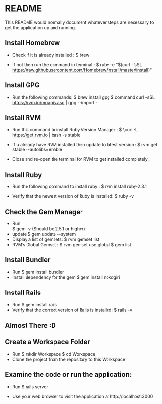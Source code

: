 # README

This README would normally document whatever steps are necessary to get the
application up and running.

## Install Homebrew

* Check if it is already installed :
    $ brew

* If not then run the command in terminal :
    $ ruby -e "$(curl -fsSL https://raw.githubusercontent.com/Homebrew/install/master/install)"

## Install GPG

* Run the following commands:
    $ brew install gpg
    $ command curl -sSL https://rvm.io/mpapis.asc | gpg --import -

## Install RVM

* Run this command to install Ruby Version Manager :
    $ \curl -L https://get.rvm.io | bash -s stable

* If u already have RVM installed then update to latest version :
    $ rvm get stable --autolibs=enable

* Close and re-open the terminal for RVM to get installed completely.

## Install Ruby

* Run the following command to install ruby :
    $ rvm install ruby-2.3.1

* Verify that the newest version of Ruby is installed:
    $ ruby -v

## Check the Gem Manager

* Run  
    $ gem -v (Should be 2.5.1 or higher)
* update
    $ gem update --system
* Display a list of gemsets:
    $ rvm gemset list
* RVM’s Global Gemset :
    $ rvm gemset use global
    $ gem list

## Install Bundler

* Run
    $ gem install bundler
* Install dependency for the gem
    $ gem install nokogiri

## Install Rails

* Run
    $ gem install rails
* Verify that the correct version of Rails is installed:
    $ rails -v

## Almost There  :D

## Create a Workspace Folder

* Run
    $ mkdir Workspace
    $ cd Workspace
* Clone the project from the repository to this Workspace

## Examine the code or run the application:

* Run
    $ rails server

* Use your web browser to visit the application at http://localhost:3000

